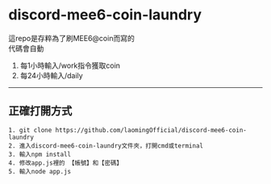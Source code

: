 # discord-mee6-coin-laundry

這repo是存粹為了刷MEE6@coin而寫的  
代碼會自動
1. 每1小時輸入/work指令獲取coin
2. 每24小時輸入/daily
 
----

正確打開方式
-------

```
1. git clone https://github.com/laomingOfficial/discord-mee6-coin-laundry
2. 進入discord-mee6-coin-laundry文件夾，打開cmd或terminal
3. 輸入npm install
4. 修改app.js裡的 【帳號】和【密碼】
5. 輸入node app.js
```
